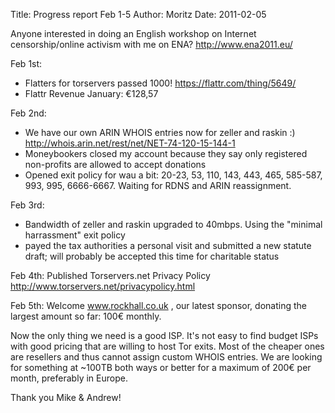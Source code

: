 Title:  Progress report Feb 1-5
Author: Moritz 
Date: 2011-02-05


Anyone interested in doing an English workshop on Internet
censorship/online activism with me on ENA? <http://www.ena2011.eu/>

Feb 1st:
- Flatters for torservers passed 1000! <https://flattr.com/thing/5649/>
- Flattr Revenue January: €128,57

Feb 2nd:
- We have our own ARIN WHOIS entries now for zeller and raskin :)
<http://whois.arin.net/rest/net/NET-74-120-15-144-1>
- Moneybookers closed my account because they say only registered
non-profits are allowed to accept donations
- Opened exit policy for wau a bit: 20-23, 53, 110, 143, 443, 465,
585-587, 993, 995, 6666-6667. Waiting for RDNS and ARIN reassignment.

Feb 3rd:
- Bandwidth of zeller and raskin upgraded to 40mbps. Using the "minimal
harrassment" exit policy
- payed the tax authorities a personal visit and submitted a new statute
draft; will probably be accepted this time for charitable status

Feb 4th: Published Torservers.net Privacy Policy
<http://www.torservers.net/privacypolicy.html>

Feb 5th: Welcome www.rockhall.co.uk , our latest sponsor, donating the
largest amount so far: 100€ monthly. 

Now the only thing we need is a good ISP. It's not easy to find budget
ISPs with good pricing that are willing to host Tor exits. Most of the
cheaper ones are resellers and thus cannot assign custom WHOIS entries.
We are looking for something at ~100TB both ways or better for a maximum
of 200€ per month, preferably in Europe.

Thank you Mike & Andrew!
